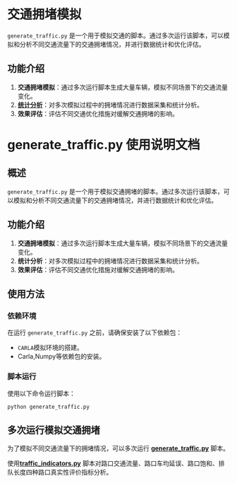 # 交通拥堵模拟

`generate_traffic.py` 是一个用于模拟交通的脚本。通过多次运行该脚本，可以模拟和分析不同交通流量下的交通拥堵情况，并进行数据统计和优化评估。

## 功能介绍

1. **交通拥堵模拟**：通过多次运行脚本生成大量车辆，模拟不同场景下的交通流量变化。
2. **[统计分析](traffic_indicators.md)**：对多次模拟过程中的拥堵情况进行数据采集和统计分析。
3. **效果评估**：评估不同交通优化措施对缓解交通拥堵的影响。

# generate_traffic.py 使用说明文档

## 概述

`generate_traffic.py` 是一个用于模拟交通拥堵的脚本。通过多次运行该脚本，可以模拟和分析不同交通流量下的交通拥堵情况，并进行数据统计和优化评估。

## 功能介绍

1. **交通拥堵模拟**：通过多次运行脚本生成大量车辆，模拟不同场景下的交通流量变化。
2. **统计分析**：对多次模拟过程中的拥堵情况进行数据采集和统计分析。
3. **效果评估**：评估不同交通优化措施对缓解交通拥堵的影响。

## 使用方法

### 依赖环境

在运行 `generate_traffic.py` 之前，请确保安装了以下依赖包：

- `CARLA`模拟环境的搭建。
- Carla,Numpy等依赖包的安装。

### 脚本运行

使用以下命令运行脚本：

```
python generate_traffic.py
```

## 多次运行模拟交通拥堵

为了模拟不同交通流量下的拥堵情况，可以多次运行 [**generate_traffic.py**](https://github.com/OpenHUTB/carla_doc/blob/master/src/examples/generate_traffic.py) 脚本。

使用[**traffic_indicators.py**](https://github.com/OpenHUTB/carla_doc/blob/master/src/course/traffic_indicators.py) 脚本对路口交通流量、路口车均延误、路口饱和、排队长度四种路口真实性评价指标分析。